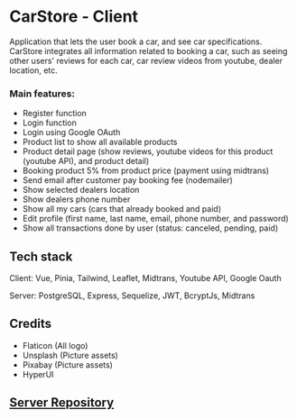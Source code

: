 # CarStore - Client

Application that lets the user book a car, and see car specifications. CarStore integrates all information related to booking a car, such as seeing other users' reviews for each car, car review videos from youtube, dealer location, etc.

### Main features:
- Register function
- Login function
- Login using Google OAuth
- Product list to show all available products
- Product detail page (show reviews, youtube videos for this product (youtube API), and product detail)
- Booking product 5% from product price (payment using midtrans)
- Send email after customer pay booking fee (nodemailer)
- Show selected dealers location
- Show dealers phone number
- Show all my cars (cars that already booked and paid)
- Edit profile (first name, last name, email, phone number, and password)
- Show all transactions done by user (status: canceled, pending, paid)

## Tech stack

Client: Vue, Pinia, Tailwind, Leaflet, Midtrans,
Youtube API, Google Oauth

Server: PostgreSQL, Express, Sequelize, JWT, BcryptJs, Midtrans

## Credits
- Flaticon (All logo)
- Unsplash (Picture assets)
- Pixabay (Picture assets)
- HyperUI

## [Server Repository](https://github.com/joshnatanael/p2-iproject-server)
